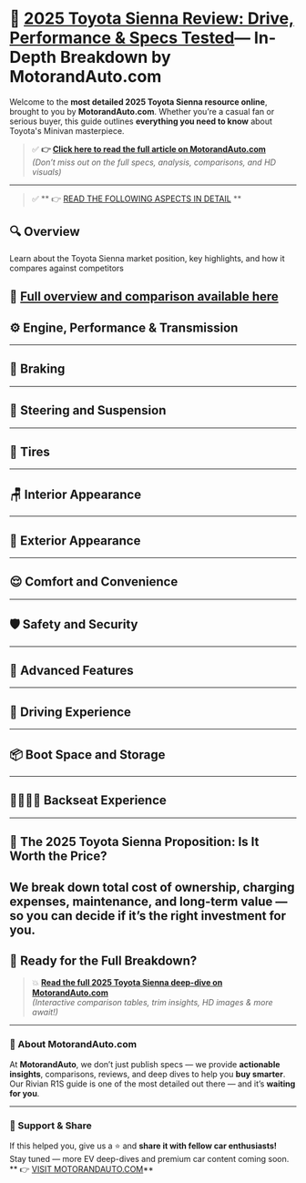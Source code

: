 # 🚙 [2025 Toyota Sienna Review: Drive, Performance & Specs Tested](https://motorandauto.com/2025-toyota-sienna-review-drive-performance-specs-tested/)— In-Depth Breakdown by MotorandAuto.com

Welcome to the **most detailed 2025 Toyota Sienna resource online**, brought to you by **MotorandAuto.com**. Whether you’re a casual fan or serious buyer, this guide outlines **everything you need to know** about Toyota's Minivan masterpiece.

> ✅ **👉 [Click here to read the full article on MotorandAuto.com](https://motorandauto.com/2025-toyota-sienna-review-drive-performance-specs-tested/)**  
> *(Don’t miss out on the full specs, analysis, comparisons, and HD visuals)*

---
> ✅ ** 👉 [READ THE FOLLOWING ASPECTS IN DETAIL](https://motorandauto.com/2025-toyota-sienna-review-drive-performance-specs-tested/) **

## 🔍 **Overview**

Learn about the Toyota Sienna market position, key highlights, and how it compares against competitors 

📌 **[Full overview and comparison available here](https://motorandauto.com/2025-toyota-sienna-review-drive-performance-specs-tested/)**
---

## ⚙️ **Engine, Performance & Transmission**
---

## 🛑 **Braking**
---

## 🔄 **Steering and Suspension**
---

## 🛞 **Tires**
---

## 🪑 **Interior Appearance**
---

## 🚗 **Exterior Appearance**
---

## 😌 **Comfort and Convenience**
---

## 🛡️ **Safety and Security**
---

## 🚀 **Advanced Features**
---

## 🧭 **Driving Experience**
---

## 📦 **Boot Space and Storage**
---

## 👨‍👩‍👧‍👦 **Backseat Experience**
---

## 💸 **The 2025 Toyota Sienna Proposition: Is It Worth the Price?**

We break down **total cost of ownership**, charging expenses, maintenance, and long-term value — so you can decide if it’s the right investment for you.
---

## 🔗 **Ready for the Full Breakdown?**

> 💥 **[Read the full 2025 Toyota Sienna deep-dive on MotorandAuto.com](https://motorandauto.com/2025-toyota-sienna-review-drive-performance-specs-tested/)**  
> *(Interactive comparison tables, trim insights, HD images & more await!)*

---

### 🌟 About MotorandAuto.com

At **MotorandAuto**, we don’t just publish specs — we provide **actionable insights**, comparisons, reviews, and deep dives to help you **buy smarter**. Our Rivian R1S guide is one of the most detailed out there — and it’s **waiting for you**.

---

### 📣 Support & Share

If this helped you, give us a ⭐ and **share it with fellow car enthusiasts!**  
Stay tuned — more EV deep-dives and premium car content coming soon. 
 ** 👉 [VISIT MOTORANDAUTO.COM](https://motorandauto.com/)**

